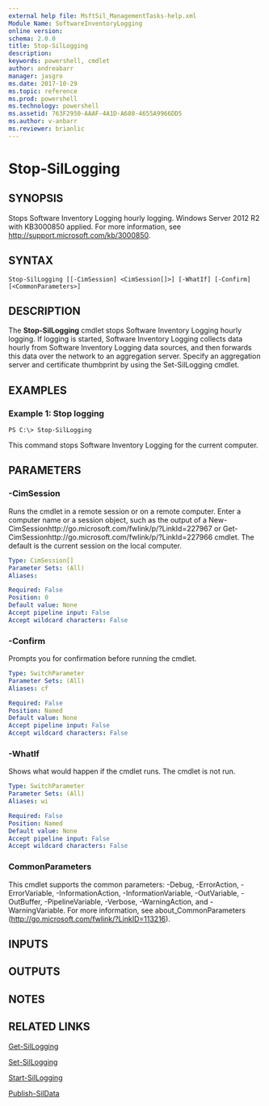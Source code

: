 ```yaml
---
external help file: MsftSil_ManagementTasks-help.xml
Module Name: SoftwareInventoryLogging
online version: 
schema: 2.0.0
title: Stop-SilLogging
description: 
keywords: powershell, cmdlet
author: andreabarr
manager: jasgro
ms.date: 2017-10-29
ms.topic: reference
ms.prod: powershell
ms.technology: powershell
ms.assetid: 763F2950-AAAF-4A1D-A680-4655A9966DD5
ms.author: v-anbarr
ms.reviewer: brianlic
---
```


# Stop-SilLogging

## SYNOPSIS
Stops Software Inventory Logging hourly logging.
Windows Server 2012 R2 with KB3000850 applied.
For more information, see http://support.microsoft.com/kb/3000850.

## SYNTAX

```
Stop-SilLogging [[-CimSession] <CimSession[]>] [-WhatIf] [-Confirm] [<CommonParameters>]
```

## DESCRIPTION
The **Stop-SilLogging** cmdlet stops Software Inventory Logging hourly logging.
If logging is started, Software Inventory Logging collects data hourly from Software Inventory Logging data sources, and then forwards this data over the network to an aggregation server.
Specify an aggregation server and certificate thumbprint by using the Set-SilLogging cmdlet.

## EXAMPLES

### Example 1: Stop logging
```
PS C:\> Stop-SilLogging
```

This command stops Software Inventory Logging for the current computer.

## PARAMETERS

### -CimSession
Runs the cmdlet in a remote session or on a remote computer.
Enter a computer name or a session object, such as the output of a New-CimSessionhttp://go.microsoft.com/fwlink/p/?LinkId=227967 or Get-CimSessionhttp://go.microsoft.com/fwlink/p/?LinkId=227966 cmdlet.
The default is the current session on the local computer.

```yaml
Type: CimSession[]
Parameter Sets: (All)
Aliases: 

Required: False
Position: 0
Default value: None
Accept pipeline input: False
Accept wildcard characters: False
```

### -Confirm
Prompts you for confirmation before running the cmdlet.

```yaml
Type: SwitchParameter
Parameter Sets: (All)
Aliases: cf

Required: False
Position: Named
Default value: None
Accept pipeline input: False
Accept wildcard characters: False
```

### -WhatIf
Shows what would happen if the cmdlet runs. The cmdlet is not run.

```yaml
Type: SwitchParameter
Parameter Sets: (All)
Aliases: wi

Required: False
Position: Named
Default value: None
Accept pipeline input: False
Accept wildcard characters: False
```

### CommonParameters
This cmdlet supports the common parameters: -Debug, -ErrorAction, -ErrorVariable, -InformationAction, -InformationVariable, -OutVariable, -OutBuffer, -PipelineVariable, -Verbose, -WarningAction, and -WarningVariable. For more information, see about_CommonParameters (http://go.microsoft.com/fwlink/?LinkID=113216).

## INPUTS

## OUTPUTS

## NOTES

## RELATED LINKS

[Get-SilLogging](./Get-SilLogging.md)

[Set-SilLogging](./Set-SilLogging.md)

[Start-SilLogging](./Start-SilLogging.md)

[Publish-SilData](./Publish-SilData.md)

